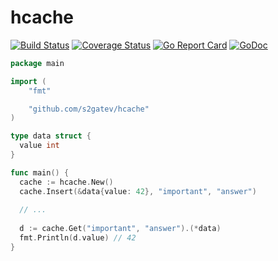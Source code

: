 # hcache

[![Build Status](https://travis-ci.org/s2gatev/hcache.svg?branch=master)](https://travis-ci.org/s2gatev/hcache)
[![Coverage Status](https://coveralls.io/repos/github/s2gatev/hcache/badge.svg?branch=master)](https://coveralls.io/github/s2gatev/hcache?branch=master)
[![Go Report Card](https://goreportcard.com/badge/github.com/s2gatev/hcache)](https://goreportcard.com/report/github.com/s2gatev/hcache)
[![GoDoc](https://godoc.org/github.com/golang/gddo?status.svg)](https://godoc.org/github.com/s2gatev/hcache)

```go
package main

import (
	"fmt"

	"github.com/s2gatev/hcache"
)

type data struct {
  value int
}

func main() {
  cache := hcache.New()
  cache.Insert(&data{value: 42}, "important", "answer")
  
  // ...
  
  d := cache.Get("important", "answer").(*data)
  fmt.Println(d.value) // 42
}
```
